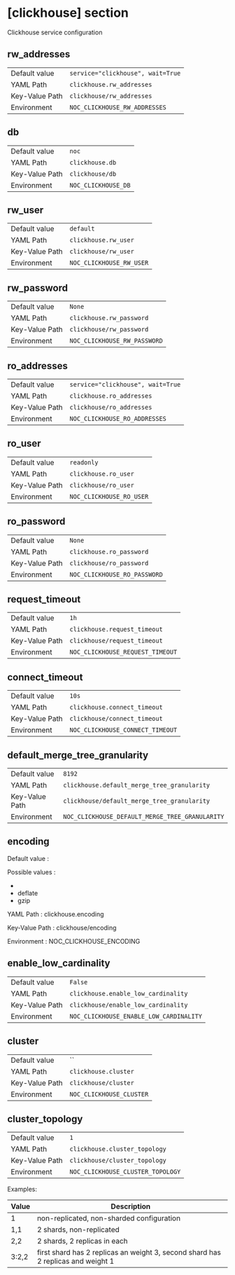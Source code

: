 # [clickhouse] section

Clickhouse service configuration

## rw_addresses

|                |                                   |
| -------------- | --------------------------------- |
| Default value  | `service="clickhouse", wait=True` |
| YAML Path      | `clickhouse.rw_addresses`         |
| Key-Value Path | `clickhouse/rw_addresses`         |
| Environment    | `NOC_CLICKHOUSE_RW_ADDRESSES`     |

## db

|                |                     |
| -------------- | ------------------- |
| Default value  | `noc`               |
| YAML Path      | `clickhouse.db`     |
| Key-Value Path | `clickhouse/db`     |
| Environment    | `NOC_CLICKHOUSE_DB` |

## rw_user

|                |                          |
| -------------- | ------------------------ |
| Default value  | `default`                |
| YAML Path      | `clickhouse.rw_user`     |
| Key-Value Path | `clickhouse/rw_user`     |
| Environment    | `NOC_CLICKHOUSE_RW_USER` |

## rw_password

|                |                              |
| -------------- | ---------------------------- |
| Default value  | `None`                       |
| YAML Path      | `clickhouse.rw_password`     |
| Key-Value Path | `clickhouse/rw_password`     |
| Environment    | `NOC_CLICKHOUSE_RW_PASSWORD` |

## ro_addresses

|                |                                   |
| -------------- | --------------------------------- |
| Default value  | `service="clickhouse", wait=True` |
| YAML Path      | `clickhouse.ro_addresses`         |
| Key-Value Path | `clickhouse/ro_addresses`         |
| Environment    | `NOC_CLICKHOUSE_RO_ADDRESSES`     |

## ro_user

|                |                          |
| -------------- | ------------------------ |
| Default value  | `readonly`               |
| YAML Path      | `clickhouse.ro_user`     |
| Key-Value Path | `clickhouse/ro_user`     |
| Environment    | `NOC_CLICKHOUSE_RO_USER` |

## ro_password

|                |                              |
| -------------- | ---------------------------- |
| Default value  | `None`                       |
| YAML Path      | `clickhouse.ro_password`     |
| Key-Value Path | `clickhouse/ro_password`     |
| Environment    | `NOC_CLICKHOUSE_RO_PASSWORD` |

## request_timeout

|                |                                  |
| -------------- | -------------------------------- |
| Default value  | `1h`                             |
| YAML Path      | `clickhouse.request_timeout`     |
| Key-Value Path | `clickhouse/request_timeout`     |
| Environment    | `NOC_CLICKHOUSE_REQUEST_TIMEOUT` |

## connect_timeout

|                |                                  |
| -------------- | -------------------------------- |
| Default value  | `10s`                            |
| YAML Path      | `clickhouse.connect_timeout`     |
| Key-Value Path | `clickhouse/connect_timeout`     |
| Environment    | `NOC_CLICKHOUSE_CONNECT_TIMEOUT` |

## default_merge_tree_granularity

|                |                                                 |
| -------------- | ----------------------------------------------- |
| Default value  | `8192`                                          |
| YAML Path      | `clickhouse.default_merge_tree_granularity`     |
| Key-Value Path | `clickhouse/default_merge_tree_granularity`     |
| Environment    | `NOC_CLICKHOUSE_DEFAULT_MERGE_TREE_GRANULARITY` |

## encoding

Default value
:

Possible values
:

-
- deflate
- gzip

YAML Path
: clickhouse.encoding

Key-Value Path
: clickhouse/encoding

Environment
: NOC_CLICKHOUSE_ENCODING

## enable_low_cardinality

|                |                                         |
| -------------- | --------------------------------------- |
| Default value  | `False`                                 |
| YAML Path      | `clickhouse.enable_low_cardinality`     |
| Key-Value Path | `clickhouse/enable_low_cardinality`     |
| Environment    | `NOC_CLICKHOUSE_ENABLE_LOW_CARDINALITY` |

## cluster

|                |                          |
| -------------- | ------------------------ |
| Default value  | ``                       |
| YAML Path      | `clickhouse.cluster`     |
| Key-Value Path | `clickhouse/cluster`     |
| Environment    | `NOC_CLICKHOUSE_CLUSTER` |

## cluster_topology

|                |                                   |
| -------------- | --------------------------------- |
| Default value  | `1`                               |
| YAML Path      | `clickhouse.cluster_topology`     |
| Key-Value Path | `clickhouse/cluster_topology`     |
| Environment    | `NOC_CLICKHOUSE_CLUSTER_TOPOLOGY` |

Examples:

| Value | Description                                                                      |
| ----- | -------------------------------------------------------------------------------- |
| 1     | non-replicated, non-sharded configuration                                        |
| 1,1   | 2 shards, non-replicated                                                         |
| 2,2   | 2 shards, 2 replicas in each                                                     |
| 3:2,2 | first shard has 2 replicas an weight 3, second shard has 2 replicas and weight 1 |
